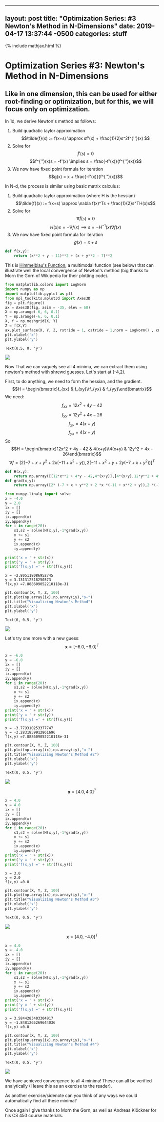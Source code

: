 
---
layout: post
title:  "Optimization Series: #3 Newton's Method in N-Dimensions"
date:   2019-04-17 13:37:44 -0500
categories: stuff
---
{% include mathjax.html %}
# Optimization Series #3: Newton's Method in N-Dimensions

## Like in one dimension, this can be used for either root-finding or optimization, but for this, we will focus only on optimization.

In 1d, we derive Newton's method as follows:

1. Build quadratic taylor approximation
    $$\tilde{f}(x) := f(x+s) \approx sf'(x) + \frac{1}{2}s^2f^{''}(x) $$
2. Solve for $$\tilde{f}'(s) = 0$$
    $$f^{''}(x)s = -f'(x) \implies s = \frac{-f'(x)}{f^{''}(x)}$$
3. We now have fixed point formula for iteration
    $$g(x) = x + \frac{-f'(x)}{f^{''}(x)}$$

In N-d, the process is similar using basic matrix calculus:

1. Build quadratic taylor approximation (where H is the hessian)
    $$\tilde{f}(x) := f(x+s) \approx \nabla f(x)^Ts + \frac{1}{2}s^TH(x)s$$
2. Solve for $$\nabla \tilde{f}(s) = 0$$
    $$H(x)s = -\nabla f(x) \implies s = -H^{-1}(x)\nabla f(x)$$
3. We now have fixed point formula for iteration
    $$g(x) = x + s$$


```python
def f(x,y):
    return (x**2 + y - 11)**2 + (x + y**2 - 7)**2
```

This is [Himmelblau's Function](https://en.wikipedia.org/wiki/Himmelblau%27s_function), a multimodal function (see below) that can illustrate well the local convergence of Newton's method (big thanks to Morn the Gorn of Wikipedia for their plotting code).


```python
from matplotlib.colors import LogNorm
import numpy as np
import matplotlib.pyplot as plt
from mpl_toolkits.mplot3d import Axes3D
fig = plt.figure()
ax = Axes3D(fig, azim = -35, elev = 60)
X = np.arange(-6, 6, 0.1)
Y = np.arange(-6, 6, 0.1)
X, Y = np.meshgrid(X, Y)
Z = f(X,Y)
ax.plot_surface(X, Y, Z, rstride = 1, cstride = 1,norm = LogNorm() , cmap = plt.cm.prism)
plt.xlabel('x')
plt.ylabel('y')
```




    Text(0.5, 0, 'y')



<img src="{{site.baseurl}}/assets/output_6_1.png">


Now That we can vaguely see all 4 minima, we can extract them using newton's method with shrewd guesses. Let's start at (-4,2).

First, to do anything, we need to form the hessian, and the gradient.
$$H = \begin{bmatrix}f_{xx} & f_{xy}\\f_{yx} & f_{yy}\end{bmatrix}$$
We need:
$$f_{xx} = 12x^2 + 4y - 42$$
$$f_{yy} = 12y^2 + 4x - 26$$
$$f_{xy} = 4(x+y)$$
$$f_{yx} = 4(x+y)$$
So
$$H = \begin{bmatrix}12x^2 + 4y - 42 & 4(x+y)\\4(x+y) & 12y^2 + 4x - 26\end{bmatrix}$$
$$\nabla f = [ 2 (-7 + x + y^2 + 2 x (-11 + x^2 + y)),2 (-11 + x^2 + y + 2 y (-7 + x + y^2))]^T$$


```python
def H(x,y):
    return np.array([[12*x**2 + 4*y - 42,4*(x+y)],[4*(x+y),12*y**2 + 4*x - 26]])
def grad(x,y):
    return np.array([2* (-7 + x + y**2 + 2 *x *(-11 + x**2 + y)),2 *(-11 + x**2 + y + 2 *y *(-7 + x + y**2))]).T
```


```python
from numpy.linalg import solve
x = -4.0
y = 2.0
ix = []
iy = []
ix.append(x)
iy.append(y)
for i in range(20):
    s1,s2 = solve(H(x,y),-1*grad(x,y))
    x += s1
    y += s2
    ix.append(x)
    iy.append(y)
```


```python
print('x = ' + str(x))
print('y = ' + str(y))
print('f(x,y) =' + str(f(x,y)))
```

    x = -2.805118086952745
    y = 3.131312518250573
    f(x,y) =7.888609052210118e-31



```python
plt.contour(X, Y, Z, 100)
plt.plot(np.array(ix),np.array(iy),"o-")
plt.title("Visualizing Newton's Method")
plt.xlabel('x')
plt.ylabel('y')
```




    Text(0, 0.5, 'y')



<img src="{{site.baseurl}}/assets/output_12_1.png">


Let's try one more with a new guess: $$\textbf{x} = [-6.0,-6.0]^T$$


```python
x = -6.0
y = -6.0
ix = []
iy = []
ix.append(x)
iy.append(y)
for i in range(20):
    s1,s2 = solve(H(x,y),-1*grad(x,y))
    x += s1
    y += s2
    ix.append(x)
    iy.append(y)
print('x = ' + str(x))
print('y = ' + str(y))
print('f(x,y) =' + str(f(x,y)))
```

    x = -3.779310253377747
    y = -3.2831859912861696
    f(x,y) =7.888609052210118e-31



```python
plt.contour(X, Y, Z, 100)
plt.plot(np.array(ix),np.array(iy),"o-")
plt.title("Visualizing Newton's Method #2")
plt.xlabel('x')
plt.ylabel('y')
```




    Text(0, 0.5, 'y')




<img src="{{site.baseurl}}/assets/output_15_1.png">

$$\textbf{x} = [4.0,4.0]^T$$


```python
x = 4.0
y = 4.0
ix = []
iy = []
ix.append(x)
iy.append(y)
for i in range(20):
    s1,s2 = solve(H(x,y),-1*grad(x,y))
    x += s1
    y += s2
    ix.append(x)
    iy.append(y)
print('x = ' + str(x))
print('y = ' + str(y))
print('f(x,y) =' + str(f(x,y)))
```

    x = 3.0
    y = 2.0
    f(x,y) =0.0



```python
plt.contour(X, Y, Z, 100)
plt.plot(np.array(ix),np.array(iy),"o-")
plt.title("Visualizing Newton's Method #3")
plt.xlabel('x')
plt.ylabel('y')
```




    Text(0, 0.5, 'y')



<img src="{{site.baseurl}}/assets/output_18_1.png">


$$\textbf{x} = [4.0,-4.0]^T$$


```python
x = 4.0
y = -4.0
ix = []
iy = []
ix.append(x)
iy.append(y)
for i in range(20):
    s1,s2 = solve(H(x,y),-1*grad(x,y))
    x += s1
    y += s2
    ix.append(x)
    iy.append(y)
print('x = ' + str(x))
print('y = ' + str(y))
print('f(x,y) =' + str(f(x,y)))
```

    x = 3.5844283403304917
    y = -1.8481265269644036
    f(x,y) =0.0



```python
plt.contour(X, Y, Z, 100)
plt.plot(np.array(ix),np.array(iy),"o-")
plt.title("Visualizing Newton's Method #4")
plt.xlabel('x')
plt.ylabel('y')
```




    Text(0, 0.5, 'y')




<img src="{{site.baseurl}}/assets/output_21_1.png">

We have achieved convergence to all 4 minima! These can all be verified analytically (I leave this as an exercise to the reader).

As another exercise/sidenote can you think of any ways we could automatically find all these minima?

Once again I give thanks to Morn the Gorn, as well as Andreas Klöckner for his CS 450 course materials.
